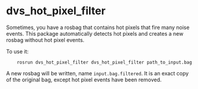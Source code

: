 # dvs_hot_pixel_filter

Sometimes, you have a rosbag that contains hot pixels that fire many noise events.
This package automatically detects hot pixels and creates a new rosbag without hot pixel events.

To use it:

        rosrun dvs_hot_pixel_filter dvs_hot_pixel_filter path_to_input.bag 


A new rosbag will be written, name ```input.bag.filtered```. It is an exact copy of the original bag, except hot pixel events have been removed.

